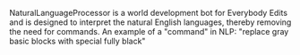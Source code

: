 NaturalLanguageProcessor is a world development bot for Everybody Edits and is designed to interpret the natural English languages, thereby removing the need for commands.
An example of a "command" in NLP: "replace gray basic blocks with special fully black"